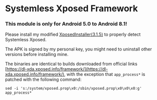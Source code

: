 # Systemless Xposed Framework

### This module is only for Android 5.0 to Android 8.1!

Please install my modified [XposedInstaller(3.1.5)](https://forum.xda-developers.com/attachment.php?attachmentid=4751403&d=1556682769) to properly detect Systemless Xposed.

The APK is signed by my personal key, you might need to uninstall other versions before installing mine.

The binaries are identical to builds downloaded from official links [https://dl-xda.xposed.info/framework/](https://dl-xda.xposed.info/framework/), with the exception that `app_process*` is patched with the following command:

`sed -i 's:/system/xposed.prop\x0:/sbin/xposed.prop\x0\x0\x0:g' app_process*`
